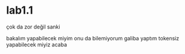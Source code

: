 # lab1.1
çok da zor değil sanki
 
bakalım yapabilecek miyim onu da bilemiyorum
galiba yaptım
tokensiz yapabilecek miyiz acaba 
